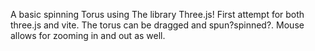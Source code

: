 A basic spinning Torus using The library Three.js! First attempt for both three.js and vite.  The torus can be dragged and spun?spinned?. Mouse allows for zooming in and out as well. 
